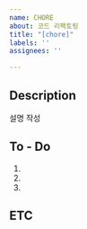 ```yaml
---
name: CHORE
about: 코드 리팩토링
title: "[chore]"
labels: ''
assignees: ''

---
```


## Description
설명 작성

## To - Do
1.
2.
3.

## ETC